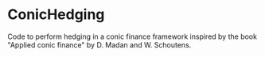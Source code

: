 # ConicHedging
Code to perform hedging in a conic finance framework inspired by the book "Applied conic finance" by D. Madan and W. Schoutens.

